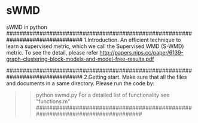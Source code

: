 # sWMD
sWMD in python
###############################################################################
1.Introduction.
An efficient technique to learn a supervised metric, which we call the Supervised WMD (S-WMD) metric. To see the detail, please refer http://papers.nips.cc/paper/6139-graph-clustering-block-models-and-model-free-results.pdf

###############################################################################
2.Getting start.
Make sure that all the files and documents in a same directory. Please run the code by:
>>python swmd.py
For a detailed list of functionality see "functions.m"
###############################################################################
